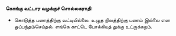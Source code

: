 **கொங்கு வட்டார வழக்குச் சொல்லகராதி**
- கொடுத்த பணத்திற்கு வட்டியில்லை. உழுத நிலத்திற்கு பணம் இல்லை என ஒப்பந்தம்செய்தல். எங்கெ காட்டெ போக்கியத் துக்கு உட்ருக்கறம்.

